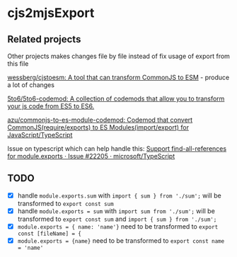 # cjs2mjsExport

## Related projects

Other projects makes changes file by file instead of fix usage of export from this file

[wessberg/cjstoesm: A tool that can transform CommonJS to ESM](https://github.com/wessberg/cjstoesm) - produce a lot of changes

[5to6/5to6-codemod: A collection of codemods that allow you to transform your js code from ES5 to ES6.](https://github.com/5to6/5to6-codemod)

[azu/commonjs-to-es-module-codemod: Codemod that convert CommonJS(require/exports) to ES Modules(import/export) for JavaScript/TypeScript](https://github.com/azu/commonjs-to-es-module-codemod)

Issue on typescript which can help handle this: [Support find-all-references for module.exports · Issue #22205 · microsoft/TypeScript](https://github.com/microsoft/TypeScript/issues/22205)


## TODO

- [x] handle `module.exports.sum`  with `import { sum } from './sum';` will be transformed to `export const sum`
- [x] handle `module.exports = sum`  with `import sum from './sum';` will be transformed to `export const sum` and `import { sum } from './sum';`
- [x] `module.exports = { name: 'name'}` need to be transformed to `export const [fileName] = {`
- [x] `module.exports = {name}` need to be transformed to `export const name = 'name'`
